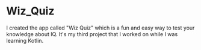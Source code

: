 # Wiz_Quiz
I created the app called "Wiz Quiz" which is a fun and easy way to test your knowledge about IQ. It's my third project that I worked on while I was learning Kotlin.
